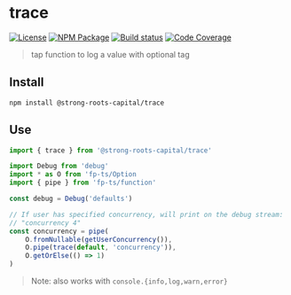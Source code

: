 # trace
[![License][]](https://opensource.org/licenses/ISC)
[![NPM Package][]](https://npmjs.org/package/@strong-roots-capital/trace)
[![Build status][]](https://travis-ci.org/strong-roots-capital/trace)
[![Code Coverage][]](https://codecov.io/gh/strong-roots-capital/trace)

[License]: https://img.shields.io/badge/License-ISC-blue.svg
[NPM Package]: https://img.shields.io/npm/v/@strong-roots-capital/trace.svg
[Build status]: https://travis-ci.org/strong-roots-capital/trace.svg?branch=master
[Code Coverage]: https://codecov.io/gh/strong-roots-capital/trace/branch/master/graph/badge.svg

> tap function to log a value with optional tag

## Install

``` shell
npm install @strong-roots-capital/trace
```

## Use

``` typescript
import { trace } from '@strong-roots-capital/trace'

import Debug from 'debug'
import * as O from 'fp-ts/Option
import { pipe } from 'fp-ts/function'

const debug = Debug('defaults')

// If user has specified concurrency, will print on the debug stream:
// "concurrency 4"
const concurrency = pipe(
    O.fromNullable(getUserConcurrency()),
    O.pipe(trace(default, 'concurrency')),
    O.getOrElse(() => 1)
)
```

> Note: also works with `console.{info,log,warn,error}`
